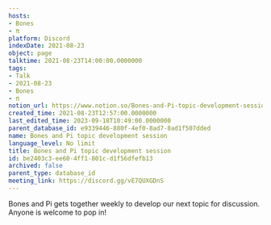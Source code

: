 ```yaml
---
hosts:
- Bones
- π
platform: Discord
indexDate: 2021-08-23
object: page
talktime: 2021-08-23T14:00:00.0000000
tags:
- Talk
- 2021-08-23
- Bones
- π
notion_url: https://www.notion.so/Bones-and-Pi-topic-development-session-be2403c3ee604ff1801cd1f56dfefb13
created_time: 2021-08-23T12:57:00.0000000
last_edited_time: 2023-09-18T10:49:00.0000000
parent_database_id: e9339446-880f-4ef0-8ad7-8ad1f507dded
name: Bones and Pi topic development session
language_level: No limit
title: Bones and Pi topic development session
id: be2403c3-ee60-4ff1-801c-d1f56dfefb13
archived: false
parent_type: database_id
meeting_link: https://discord.gg/vE7QUXGDnS
---
```


Bones and Pi gets together weekly to develop our next topic for discussion.
Anyone is welcome to pop in!










